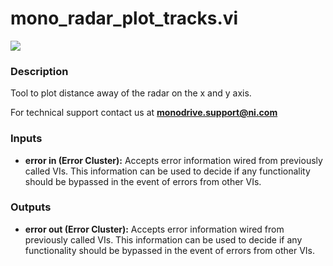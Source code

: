 # mono_radar_plot_tracks.vi

<p class="img_container">
<img class="lg_img" src="../mono_radar_plot_tracks.png"/>
</p>

### Description

Tool to plot distance away of the radar on the x and y axis.

For technical support contact us at <b>monodrive.support@ni.com</b> 

### Inputs

- **error in (Error Cluster):** Accepts error information wired from previously called VIs. This information can be used to decide if any functionality should be bypassed in the event of errors from other VIs. 

### Outputs

- **error out (Error Cluster):** Accepts error information wired from previously called VIs. This information can be used to decide if any functionality should be bypassed in the event of errors from other VIs. 

<p>&nbsp;</p>
